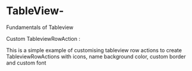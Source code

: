 # TableView-
Fundamentals of Tableview


Custom TableviewRowAction :

This is a simple example of customising tableview row actions to create TableviewRowActions with icons, name background color, custom border and custom font
